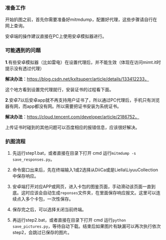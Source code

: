 ### 准备工作

开始扒图之前，首先你需要准备好mitmdump，配置好代理，这些步骤请自行在网上查询。

安卓端的操作建议直接在PC上使用安卓模拟器进行。

### 可能遇到的问题

**1**.有些安卓模拟器（比如雷电）在设置代理后，并不能生效（体现在访问mimt.it时提示没有透过代理）

**解决办法**：https://blog.csdn.net/kxltsuperr/article/details/133412233，

这个地方看到设置完代理就行，安装证书的过程看下面。

**2**.安卓7以后安卓app就不再支持用户证书了，所以通过PC代理后，手机只有浏览器有网，而app都没有网。所以需要把证书安装为系统证书。

**解决办法**：https://cloud.tencent.com/developer/article/2186752，

上传证书时碰到的其他问题可以百度相应的报错信息，应该很好解决。

### 扒图流程

1. 先运行step1.bat，或者直接在目录下打开 cmd 运行`mitmdump -s save_responses.py`。

2. 命令窗口出来后，先在终端输入1或2选择从DiiCa或是Liella\LiyuuCollection中保存响应。

3. 安卓端打开对应APP或网页，进入卡包的图鉴页面，手动滑动该页面一直到底。这时应该会自动生成`reponses`文件夹，在里面保存响应报文。这里可以连续点入多个卡包，一次性保存。

4. 保存完之后，可以选择关闭当前终端。

5. 再运行step2.bat，或者直接在目录下打开 cmd 运行`python save_pictures.py`，等待自动下载。结束后如果图片有缺漏可以再次执行依次step2，会跳过已保存的图片。

   
